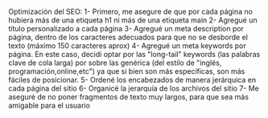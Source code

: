 Optimización del SEO:
1- Primero, me asegure de que por cada página no hubiera más de una etiqueta h1 ni más de una etiqueta main
2- Agregué un título personalizado a cada página
3- Agregué un meta description por página, dentro de los caracteres adecuados para que no se desborde el texto (máximo 150 caracteres aprox)
4- Agregué un meta keywords por página. En este caso, decidi optar por las "long-tail" keywords (las palabras clave de cola larga) por sobre las genérica (del estilo de "inglés, programación,online,etc") ya que si bien son más específicas, son más fáciles de posicionar.
5- Ordené los encabezados de manera jerárquica en cada página del sitio
6- Organicé la jerarquía de los archivos del sitio
7- Me aseguré de no poner fragmentos de texto muy largos, para que sea más amigable para el usuario
